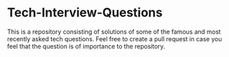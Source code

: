 # Tech-Interview-Questions

This is a repository consisting of solutions of some of the famous and most recently asked tech questions.
Feel free to create a pull request in case you feel that the question is of importance to the repository.
